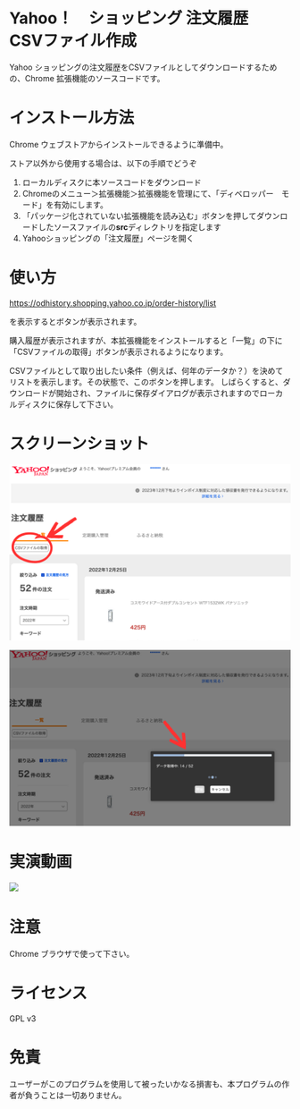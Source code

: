 
# Yahoo！　ショッピング 注文履歴　CSVファイル作成

Yahoo ショッピングの注文履歴をCSVファイルとしてダウンロードするための、Chrome 拡張機能のソースコードです。

# インストール方法
Chrome ウェブストアからインストールできるように準備中。

ストア以外から使用する場合は、以下の手順でどうぞ
1. ローカルディスクに本ソースコードをダウンロード
2. Chromeのメニュー＞拡張機能＞拡張機能を管理にて、「ディベロッパー　モード」を有効にします。
3. 「パッケージ化されていない拡張機能を読み込む」ボタンを押してダウンロードしたソースファイルの**src**ディレクトリを指定します
4. Yahooショッピングの「注文履歴」ページを開く

# 使い方
https://odhistory.shopping.yahoo.co.jp/order-history/list

を表示するとボタンが表示されます。

購入履歴が表示されますが、本拡張機能をインストールすると「一覧」の下に
「CSVファイルの取得」ボタンが表示されるようになります。

CSVファイルとして取り出したい条件（例えば、何年のデータか？）を決めてリストを表示します。その状態で、このボタンを押します。
しばらくすると、ダウンロードが開始され、ファイルに保存ダイアログが表示されますのでローカルディスクに保存して下さい。

# スクリーンショット

![注文履歴ページ](https://github.com/shizuka-na-kazushi/yahoo-shop-odhistory-chrome-extension/blob/main/webstore/Yahoo%20shopping%20extension%20webstore%20page%201.png?raw=true)

![データ取得中](https://github.com/shizuka-na-kazushi/yahoo-shop-odhistory-chrome-extension/blob/main/webstore/Yahoo%20shopping%20extension%20webstore%20page%202.png?raw=true)

# 実演動画
[![](https://img.youtube.com/vi/w84wqTLn55Y/0.jpg)](https://www.youtube.com/watch?v=w84wqTLn55Y)


# 注意
Chrome ブラウザで使って下さい。

# ライセンス
GPL v3 

# 免責
ユーザーがこのプログラムを使用して被ったいかなる損害も、本プログラムの作者が負うことは一切ありません。
